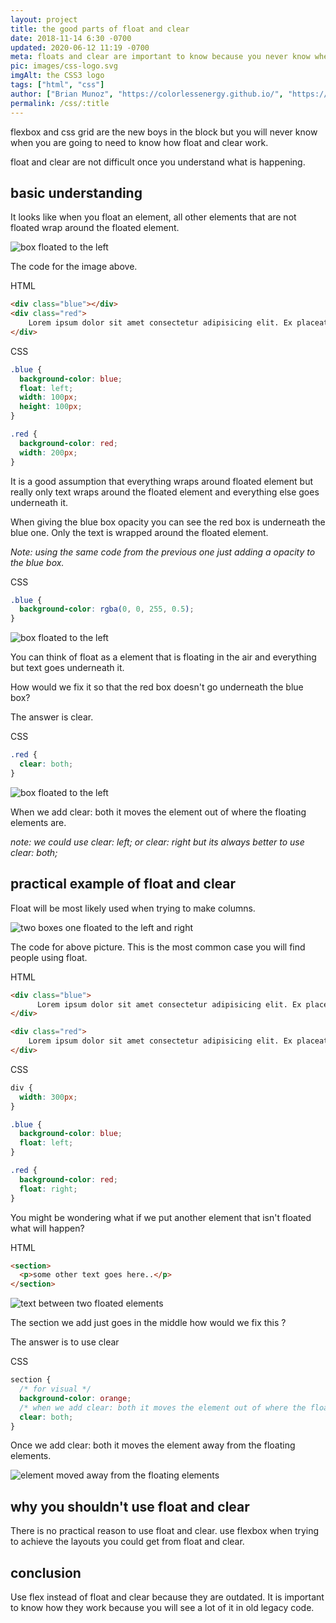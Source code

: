 ```yaml
---
layout: project
title: the good parts of float and clear
date: 2018-11-14 6:30 -0700
updated: 2020-06-12 11:19 -0700
meta: floats and clear are important to know because you never know when you are going to be working on legacy code.
pic: images/css-logo.svg
imgAlt: the CSS3 logo
tags: ["html", "css"]
author: ["Brian Munoz", "https://colorlessenergy.github.io/", "https://github.com/colorlessenergy"]
permalink: /css/:title
---
```


<span class="highlight__code">flexbox</span> and <span class="highlight__code">css grid</span> are the new boys in the block but you will never know when you are going to need to know how <span class="highlight__code">float</span> and <span class="highlight__code">clear</span> work.

<span class="highlight__code">float</span> and <span class="highlight__code">clear</span> are not difficult once you understand what is happening.

## basic understanding

It looks like when you <span class="highlight__code">float</span> an element, all other elements that are not floated wrap around the floated element.

<div class="text-center">
  <img src="{{site.baseurl}}/images/float-and-clear__basic-understanding.png" alt="box floated to the left">
</div>

The code for the image above.

<p class="highlight__file-desc">HTML</p>

```html
<div class="blue"></div>
<div class="red">
    Lorem ipsum dolor sit amet consectetur adipisicing elit. Ex placeat atque sapiente explicabo dicta, vitae minima neque error necessitatibus quibusdam. Quasi possimus voluptatum culpa repudiandae nam dolor ipsum, eaque asperiores.
</div>
```
<p class="highlight__file-desc">CSS</p>

```css
.blue {
  background-color: blue;
  float: left;
  width: 100px;
  height: 100px;
}

.red {
  background-color: red;
  width: 200px;
}
```

It is a good assumption that everything wraps around floated element but really only text wraps around the floated element and everything else goes underneath it.

When giving the blue box opacity you can see the red box is underneath the blue one. Only the text is wrapped around the floated element.

*Note: using the same code from the previous one just adding a opacity to the blue box.*

<p class="highlight__file-desc">CSS</p>

```css
.blue {
  background-color: rgba(0, 0, 255, 0.5);
}
```

<div class="text-center">
  <img src="{{site.baseurl}}/images/float-and-clear__basic-understanding2.png" alt="box floated to the left">
</div>

You can think of float as a element that is floating in the air and everything but text goes underneath it.

How would we fix it so that the red box doesn't go underneath the blue box?

The answer is <span class="highlight__code">clear</span>.

<p class="highlight__file-desc">CSS</p>

```css
.red {
  clear: both;
}
```

<div class="text-center">
  <img src="{{site.baseurl}}/images/float-and-clear__fix-float.png" alt="box floated to the left">
</div>

When we add <span class="highlight__code">clear: both</span> it moves the element out of where the floating elements are.

*note: we could use clear: left; or clear: right but its always better to use clear: both;*


## practical example of float and clear

Float will be most likely used when trying to make columns.

<p class="text-center">
  <img src="{{site.baseurl}}/images/float-and-clear__practical-example-1.png" alt="two boxes one floated to the left and right">
</p>

The code for above picture. This is the most common case you will find people using float.

<p class="highlight__file-desc">HTML</p>

```html
<div class="blue">
      Lorem ipsum dolor sit amet consectetur adipisicing elit. Ex placeat atque sapiente explicabo dicta, vitae minima neque error necessitatibus quibusdam. Quasi possimus voluptatum culpa repudiandae nam dolor ipsum, eaque asperiores.
</div>

<div class="red">
    Lorem ipsum dolor sit amet consectetur adipisicing elit. Ex placeat atque sapiente explicabo dicta, vitae minima neque error necessitatibus quibusdam. Quasi possimus voluptatum culpa repudiandae nam dolor ipsum, eaque asperiores.
</div>
```

<p class="highlight__file-desc">CSS</p>

```css
div {
  width: 300px;
}

.blue {
  background-color: blue;
  float: left;
}

.red {
  background-color: red;
  float: right;
}
```

You might be wondering what if we put another element that isn't floated what will happen?

<p class="highlight__file-desc">HTML</p>

```html
<section>
  <p>some other text goes here..</p>
</section>
```

<div class="text-center">
  <img src="{{site.baseurl}}/images/float-and-clear__practical-example-2.png" alt="text between two floated elements">
</div>

The section we add just goes in the middle how would we fix this ?

The answer is to use <span class="highlight__code">clear</span>

<p class="highlight__file-desc">CSS</p>

```css
section {
  /* for visual */
  background-color: orange;
  /* when we add clear: both it moves the element out of where the floating elements are. */
  clear: both;
}
```

Once we add <span class="highlight__code">clear: both</span> it moves the element away from the floating elements.

<div class="text-center">
  <img src="{{site.baseurl}}/images/float-and-clear__practical-example-3.png" alt="element moved away from the floating elements">
</div>

## why you shouldn't use float and clear

There is no practical reason to use float and clear. use flexbox when trying to achieve the layouts you could get from float and clear.

## conclusion

Use flex instead of float and clear because they are outdated. It is important to know how they work because you will see a lot of it in old legacy code. 